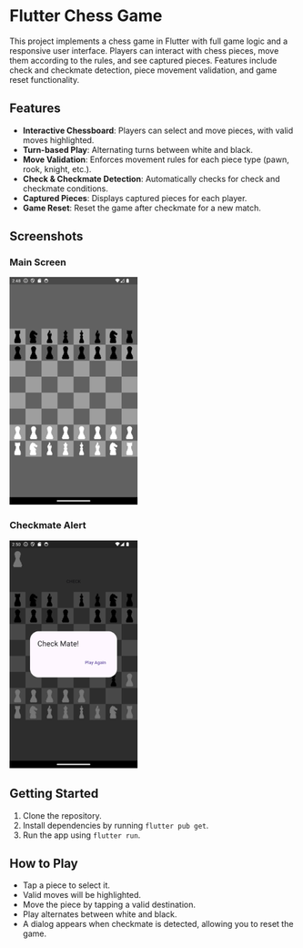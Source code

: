 # Flutter Chess Game

This project implements a chess game in Flutter with full game logic and a responsive user interface. Players can interact with chess pieces, move them according to the rules, and see captured pieces. Features include check and checkmate detection, piece movement validation, and game reset functionality.

## Features

- **Interactive Chessboard**: Players can select and move pieces, with valid moves highlighted.
- **Turn-based Play**: Alternating turns between white and black.
- **Move Validation**: Enforces movement rules for each piece type (pawn, rook, knight, etc.).
- **Check & Checkmate Detection**: Automatically checks for check and checkmate conditions.
- **Captured Pieces**: Displays captured pieces for each player.
- **Game Reset**: Reset the game after checkmate for a new match.

## Screenshots

### Main Screen
<img src="lib/images/screenshots/chess_main_screen.png" alt="Main Screen" height="400">

### Checkmate Alert
<img src="lib/images/screenshots/chess_example.png" alt="Checkmate Screenshot" height="400">


## Getting Started

1. Clone the repository.
2. Install dependencies by running `flutter pub get`.
3. Run the app using `flutter run`.

## How to Play

- Tap a piece to select it.
- Valid moves will be highlighted.
- Move the piece by tapping a valid destination.
- Play alternates between white and black.
- A dialog appears when checkmate is detected, allowing you to reset the game.

